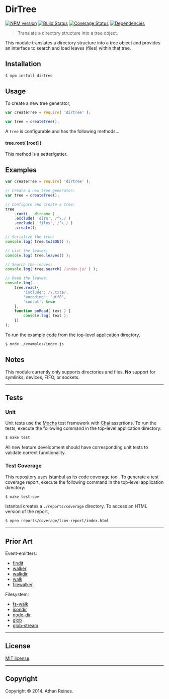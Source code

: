 DirTree
====
[![NPM version][npm-image]][npm-url] [![Build Status][travis-image]][travis-url] [![Coverage Status][coveralls-image]][coveralls-url] [![Dependencies][dependencies-image]][dependencies-url]

> Translate a directory structure into a tree object.

This module translates a directory structure into a tree object and provides an interface to search and load leaves (files) within that tree.


## Installation

``` bash
$ npm install dirtree
```

## Usage

To create a new tree generator,

``` javascript
var createTree = require( 'dirtree' );

var tree = createTree();
```

A `tree` is configurable and has the following methods...

#### tree.root( [root] )

This method is a setter/getter.


## Examples 

``` javascript
var createTree = require( 'dirtree' );

// Create a new tree generator:
var tree = createTree();

// Configure and create a tree:
tree
	.root( __dirname )
	.exclude( 'dirs', /^\./ )
	.exclude( 'files', /^\./ )
	.create();

// Serialize the tree:
console.log( tree.toJSON() );

// List the leaves:
console.log( tree.leaves() );

// Search the leaves:
console.log( tree.search( /index.js/ ) );

// Read the leaves:
console.log(
	tree.read({
		'include': /\.txt$/,
		'encoding': 'utf8',
		'concat': true
	},
	function onRead( text ) {
		console.log( text );
	})
);
```

To run the example code from the top-level application directory,

``` bash
$ node ./examples/index.js
```


## Notes

This module currently only supports directories and files. __No__ support for symlinks, devices, FIFO, or sockets.


---
## Tests

### Unit

Unit tests use the [Mocha](http://visionmedia.github.io/mocha) test framework with [Chai](http://chaijs.com) assertions. To run the tests, execute the following command in the top-level application directory:

``` bash
$ make test
```

All new feature development should have corresponding unit tests to validate correct functionality.


### Test Coverage

This repository uses [Istanbul](https://github.com/gotwarlost/istanbul) as its code coverage tool. To generate a test coverage report, execute the following command in the top-level application directory:

``` bash
$ make test-cov
```

Istanbul creates a `./reports/coverage` directory. To access an HTML version of the report,

``` bash
$ open reports/coverage/lcov-report/index.html
```


---
## Prior Art

Event-emitters:

* 	[findit](https://github.com/substack/node-findit)
*	[walker](https://github.com/daaku/nodejs-walker)
*	[walkdir](https://github.com/soldair/node-walkdir)
* 	[walk](https://github.com/coolaj86/node-walk)
* 	[filewalker](https://github.com/oleics/node-filewalker).

Filesystem:

* 	[fs-walk](https://github.com/confcompass/fs-walk)
* 	[jsondir](https://github.com/dwieeb/node-jsondir)
*	[node-dir](https://github.com/fshost/node-dir)
* 	[glob](https://github.com/isaacs/node-glob)
* 	[glob-stream](https://github.com/wearefractal/glob-stream)


---
## License

[MIT license](http://opensource.org/licenses/MIT). 


---
## Copyright

Copyright &copy; 2014. Athan Reines.


[npm-image]: http://img.shields.io/npm/v/dirtree.svg
[npm-url]: https://npmjs.org/package/dirtree

[travis-image]: http://img.shields.io/travis/kgryte/dirtree/master.svg
[travis-url]: https://travis-ci.org/kgryte/dirtree

[coveralls-image]: https://img.shields.io/coveralls/kgryte/dirtree/master.svg
[coveralls-url]: https://coveralls.io/r/kgryte/dirtree?branch=master

[dependencies-image]: http://img.shields.io/david/kgryte/dirtree.svg
[dependencies-url]: https://david-dm.org/kgryte/dirtree

[dev-dependencies-image]: http://img.shields.io/david/dev/kgryte/dirtree.svg
[dev-dependencies-url]: https://david-dm.org/dev/kgryte/dirtree

[github-issues-image]: http://img.shields.io/github/issues/kgryte/dirtree.svg
[github-issues-url]: https://github.com/kgryte/dirtree/issues